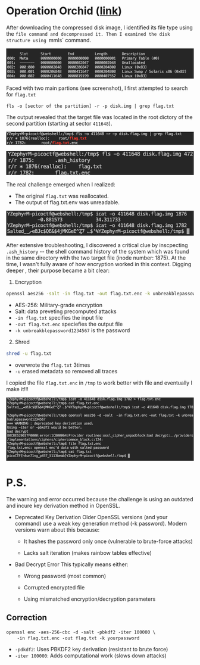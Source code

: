 # Operation Orchid ([link](https://play.picoctf.org/practice/challenge/285))

After downloading the compressed disk image, I identified its file type using the `file command and decompressed it.
Then I examined the disk structure using `mmls` command.


![Partions disk image fiel](./img/OO_partitions.png)


Faced with two main partions (see screenshot), I first attempted to search for `flag.txt` 
```
fls -o [sector of the partition] -r -p disk.img | grep flag.txt
```

The output revealed that the target file was located in the root dictory of the second partition (starting at sector `411648`).


![output command](./img/OO_output.png)


![/root](./img/OO_root.png)

The real challenge emerged when I realized:
- The original `flag.txt` was reallocated.
- The output of flag.txt.env was unreadable.

![output `icat`](./img/OO_icat.png)

After extensive troubleshooting, I discovered a critical clue by inscpecting `.ash_history` -- the shell command history of the system which was found in the same directory with the two target file (inode number: 1875).
At the time, I wasn't fully aware of how encryption worked in this context. Digging deeper , their purpose became a bit clear:

1. Encryption
``` bash
openssl aes256 -salt -in flag.txt -out flag.txt.enc -k unbreakblepassowerd1234567
```
- AES-256: Military-grade encryption
- Salt: data preveting precomputed attacks
- `-in flag.txt` specifies the input file
- `-out flag.txt.enc` speciefies the output file
- `-k unbreakblepassword1234567` is the password

2. Shred
``` bash
shred -u flag.txt
```
- overwrote the `flag.txt` 3times
- `-u` erased metadata so removed all traces

I copied the file `flag.txt.enc` in `/tmp` to work better with file and eventually I make it!!!


![solution!!!](./img/OO_solution.png)


# P.S.
The warning and error occurred because the challenge is using an outdated and incure key derivation method in OpenSSL.

- Deprecated Key Derivation 
Older OpenSSL versions (and your command) use a weak key generation method (-k password). Modern versions warn about this because:

    - It hashes the password only once (vulnerable to brute-force attacks)

    - Lacks salt iteration (makes rainbow tables effective) 

- Bad Decrypt Error
This typically means either:

    - Wrong password (most common)

    - Corrupted encrypted file

    - Using mismatched encryption/decryption parameters

## Correction
```
openssl enc -aes-256-cbc -d -salt -pbkdf2 -iter 100000 \
    -in flag.txt.enc -out flag.txt -k yourpassword 
```

- `-pdkdf2`: Uses PBKDF2 key derivation (resistant to brute force)
- `-iter 100000`: Adds computational work (slows down attacks)
